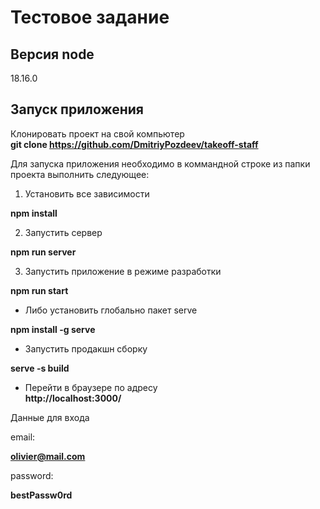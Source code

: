
# Тестовое задание 
## Версия node  
18.16.0  
## Запуск приложения

Клонировать проект на свой компьютер  
**git clone https://github.com/DmitriyPozdeev/takeoff-staff**  

Для запуска приложения необходимо в коммандной строке из папки проекта выполнить следующее:  
1. Установить все зависимости  

**npm install**  

2. Запустить сервер  

**npm run server**  

3. Запустить приложение в режиме разработки  

**npm run start**  

* Либо установить глобально пакет serve  

**npm install -g serve** 

* Запустить продакшн сборку  

**serve -s build**  

* Перейти в браузере по адресу  
**http://localhost:3000/**

Данные для входа  

email:  

**olivier@mail.com**  

password:  

**bestPassw0rd**  
